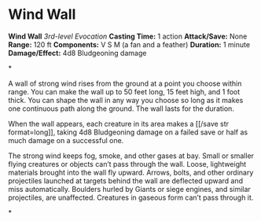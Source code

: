 # Wind Wall

**Wind Wall**
_3rd-level Evocation_
**Casting Time:** 1 action
**Attack/Save:** None
**Range:** 120 ft
**Components:** V S M (a fan and a feather)
**Duration:** 1 minute
**Damage/Effect:** 4d8 Bludgeoning damage

*<p>A wall of strong wind rises from the ground at a point you choose within range. You can make the wall up to 50 feet long, 15 feet high, and 1 foot thick. You can shape the wall in any way you choose so long as it makes one continuous path along the ground. The wall lasts for the duration.

When the wall appears, each creature in its area makes a [[/save str format=long]], taking 4d8 Bludgeoning damage on a failed save or half as much damage on a successful one.

The strong wind keeps fog, smoke, and other gases at bay. Small or smaller flying creatures or objects can’t pass through the wall. Loose, lightweight materials brought into the wall fly upward. Arrows, bolts, and other ordinary projectiles launched at targets behind the wall are deflected upward and miss automatically. Boulders hurled by Giants or siege engines, and similar projectiles, are unaffected. Creatures in gaseous form can’t pass through it.</p>*
